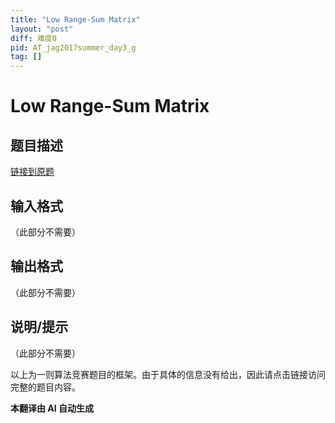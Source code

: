 ```yaml
---
title: "Low Range-Sum Matrix"
layout: "post"
diff: 难度0
pid: AT_jag2017summer_day3_g
tag: []
---
```


# Low Range-Sum Matrix

## 题目描述

[链接到原题](https://atcoder.jp/contests/jag2017summer-day3/tasks/jag2017summer_day3_g)

## 输入格式

（此部分不需要）

## 输出格式

（此部分不需要）

## 说明/提示

（此部分不需要）

以上为一则算法竞赛题目的框架。由于具体的信息没有给出，因此请点击链接访问完整的题目内容。

 **本翻译由 AI 自动生成**

